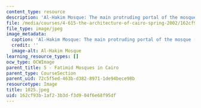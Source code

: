 ```yaml
---
content_type: resource
description: 'Al-Hakim Mosque: The main protruding portal of the mosque (after restoration).'
file: /media/courses/4-615-the-architecture-of-cairo-spring-2002/162cf93b1af23b3df3d904f6e68f95df_1025.jpeg
file_type: image/jpeg
image_metadata:
  caption: 'Al-Hakim Mosque: The main protruding portal of the mosque (after restoration).'
  credit: ''
  image-alt: Al-Hakim Mosque
learning_resource_types: []
ocw_type: OCWImage
parent_title: 5 - Fatimid Mosques in Cairo
parent_type: CourseSection
parent_uid: 72c5f5ed-463b-d382-8971-1de94bece98b
resourcetype: Image
title: 1025.jpeg
uid: 162cf93b-1af2-3b3d-f3d9-04f6e68f95df
---
```

